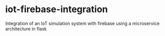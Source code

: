 # iot-firebase-integration
Integration of an IoT simulation system with firebase using a microservice architecture in flask
